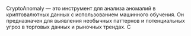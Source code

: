 CryptoAnomaly — это  инструмент для анализа аномалий в криптовалютных данных с использованием машинного обучения. Он предназначен для выявления необычных паттернов и потенциальных угроз в торговых данных и рыночных трендах. C
